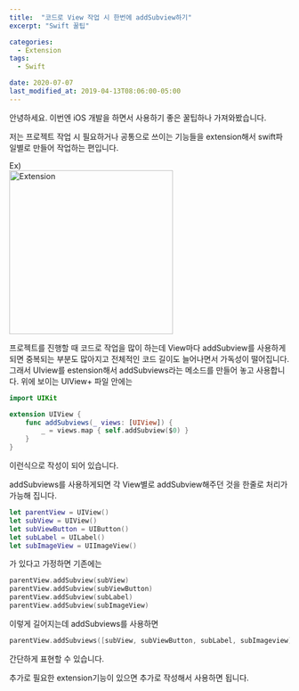 ```yaml
---
title:  "코드로 View 작업 시 한번에 addSubview하기"
excerpt: "Swift 꿀팁"

categories:
  - Extension
tags:
  - Swift

date: 2020-07-07
last_modified_at: 2019-04-13T08:06:00-05:00
---
```


안녕하세요. 이번엔 iOS 개발을 하면서 사용하기 좋은 꿀팁하나 가져와봤습니다.

저는 프로젝트 작업 시 필요하거나 공통으로 쓰이는 기능들을 extension해서 swift파일별로 만들어 작업하는 편입니다.

Ex)  
<img width="294" alt="Extension" src="https://user-images.githubusercontent.com/60169777/177739879-7a2a1163-7582-4d4e-9080-9fe6ead147e6.png">

프로젝트를 진행할 때 코드로 작업을 많이 하는데 View마다 addSubview를 사용하게 되면
중복되는 부분도 많아지고 전체적인 코드 길이도 늘어나면서 가독성이 떨어집니다.  
그래서 UIview를 estension해서 addSubviews라는 메소드를 만들어 놓고 사용합니다. 위에 보이는 UIView+ 파일 안에는
```swift
import UIKit

extension UIView {
    func addSubviews(_ views: [UIView]) {
        _ = views.map { self.addSubview($0) }
    }
}
```
이런식으로 작성이 되어 있습니다.

addSubviews를 사용하게되면 각 View별로 addSubview해주던 것을 한줄로 처리가 가능해 집니다.

```swift
let parentView = UIView()
let subView = UIView()
let subViewButton = UIButton()
let subLabel = UILabel()
let subImageView = UIImageView()
```
가 있다고 가정하면 기존에는
```swift
parentView.addSubview(subView)
parentView.addSubview(subViewButton)
parentView.addSubview(subLabel)
parentView.addSubview(subImageView)
```
이렇게 길어지는데 addSubviews를 사용하면
```swift
parentView.addSubviews([subView, subViewButton, subLabel, subImageview])
```

간단하게 표현할 수 있습니다.

추가로 필요한 extension기능이 있으면 추가로 작성해서 사용하면 됩니다.